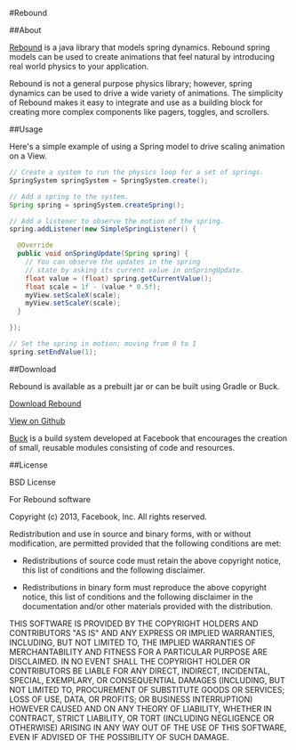 #Rebound

##About

<a href="http://facebook.github.io/rebound">Rebound</a> is a java library that
models spring dynamics. Rebound spring models can be used to create animations
that feel natural by introducing real world physics to your application.

Rebound is not a general purpose physics library; however, spring dynamics
can be used to drive a wide variety of animations. The simplicity of Rebound
makes it easy to integrate and use as a building block for creating more
complex components like pagers, toggles, and scrollers.

##Usage

Here's a simple example of using a Spring model to drive scaling animation
on a View.

```java
// Create a system to run the physics loop for a set of springs.
SpringSystem springSystem = SpringSystem.create();

// Add a spring to the system.
Spring spring = springSystem.createSpring();

// Add a listener to observe the motion of the spring.
spring.addListener(new SimpleSpringListener() {

  @Override
  public void onSpringUpdate(Spring spring) {
    // You can observe the updates in the spring 
    // state by asking its current value in onSpringUpdate.
    float value = (float) spring.getCurrentValue();
    float scale = 1f - (value * 0.5f);
    myView.setScaleX(scale);
    myView.setScaleY(scale);
  }

});

// Set the spring in motion; moving from 0 to 1
spring.setEndValue(1);
```

##Download

Rebound is available as a prebuilt jar or can be built using Gradle or Buck.

<a href="rebound_1.0.jar">Download Rebound</a>

<a href="http://github.com/facebook/rebound">View on Github</a>

<a href="http://facebook.github.io/buck/">Buck</a> is a build system developed
at Facebook that encourages the creation of small, reusable modules consisting
of code and resources.

##License

BSD License

For Rebound software

Copyright (c) 2013, Facebook, Inc.
All rights reserved.

Redistribution and use in source and binary forms, with or without 
modification, are permitted provided that the following conditions are met:

* Redistributions of source code must retain the above copyright notice, 
this list of conditions and the following disclaimer.

* Redistributions in binary form must reproduce the above copyright notice, 
this list of conditions and the following disclaimer in the documentation 
and/or other materials provided with the distribution.

THIS SOFTWARE IS PROVIDED BY THE COPYRIGHT HOLDERS AND CONTRIBUTORS "AS IS"
AND ANY EXPRESS OR IMPLIED WARRANTIES, INCLUDING, BUT NOT LIMITED TO, THE
IMPLIED WARRANTIES OF MERCHANTABILITY AND FITNESS FOR A PARTICULAR PURPOSE
ARE DISCLAIMED. IN NO EVENT SHALL THE COPYRIGHT HOLDER OR CONTRIBUTORS BE
LIABLE FOR ANY DIRECT, INDIRECT, INCIDENTAL, SPECIAL, EXEMPLARY, OR
CONSEQUENTIAL DAMAGES (INCLUDING, BUT NOT LIMITED TO, PROCUREMENT OF
SUBSTITUTE GOODS OR SERVICES; LOSS OF USE, DATA, OR PROFITS; OR BUSINESS
INTERRUPTION) HOWEVER CAUSED AND ON ANY THEORY OF LIABILITY, WHETHER IN
CONTRACT, STRICT LIABILITY, OR TORT (INCLUDING NEGLIGENCE OR OTHERWISE)
ARISING IN ANY WAY OUT OF THE USE OF THIS SOFTWARE, EVEN IF ADVISED OF THE
POSSIBILITY OF SUCH DAMAGE.
